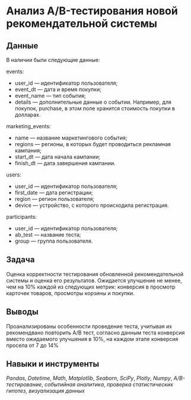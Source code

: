# Анализ A/B-тестирования новой рекомендательной системы

## Данные

В наличии были следующие данные:

events:
-   user_id — идентификатор пользователя;
-    event_dt — дата и время покупки;
-    event_name — тип события;
-    details — дополнительные данные о событии. Например, для покупок, purchase, в этом поле хранится стоимость покупки в долларах.

marketing_events:
-    name — название маркетингового события;
-    regions — регионы, в которых будет проводиться рекламная кампания;
-   start_dt — дата начала кампании;
-    finish_dt — дата завершения кампании.

users:
-    user_id — идентификатор пользователя;
-    first_date — дата регистрации;
-    region — регион пользователя;
-    device — устройство, с которого происходила регистрация.

participants:
-    user_id — идентификатор пользователя;
-    ab_test — название теста;
-    group — группа пользователя.

## Задача

Оценка корректности тестирования обновленной рекомендательной системы и оценка его результатов. Ожидается улучшение не менее, чем на 10% каждой из следующих метрик: конверсия в просмотр карточек товаров, просмотры корзины и покупки.

## Выводы
Проанализированы особенности проведение теста, учитывая их рекомендвано повторить A/B тест, согласно данным теста конверсия вместо ожидаемого улучшения в 10%, на каждом этапе конверсия просела от 7 до 14%
## Навыки и инструменты
*Pandas*, *Datetime*, *Math*, *Matplotlib*, *Seaborn*, *SciPy*, *Plotly*, *Numpy*, *A/B-тестирование*, *событийная аналитика*, *проверка статистических гипотез*, *визуализация данных*

